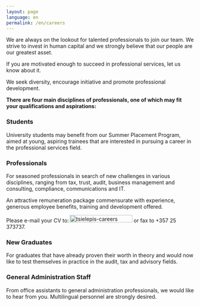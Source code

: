 ```yaml
---
layout: page
language: en
permalink: /en/careers
---
```

<p>We are always on the lookout for talented professionals to join our team. We strive to invest in human capital and we strongly believe that our people are our greatest asset.</p>
<p>If you are motivated enough to succeed in professional services, let us know about it.</p>
<p>We seek diversity, encourage initiative and promote professional development.</p>
<div class="divider"></div>
<p><strong>There are four main disciplines of professionals, one of which may fit your qualifications and aspirations:</strong></p>
<div class="clearfix cols3 noClear careerCols">
<div class="col first">
<h3 class="title">Students</h3>
<p>University students may benefit from our Summer Placement Program, aimed at young, aspiring trainees that are interested in pursuing a career in the professional services field.</p>
</div>
<div class="col">
<h3 class="title">Professionals</h3>
<p>For seasoned professionals in search of new challenges in various disciplines, ranging from tax, trust, audit, business management and consulting, compliance, communications and IT.</p>
</div>
<div class="col last">
<div class="greyBx">
<p>An attractive remuneration package commensurate with experience, generous employee benefits, training and development offered.</p>
<p class="noMargin">Please e-mail your CV to: <img class="alignnone size-full wp-image-2501" style="margin: 0px 0px -6px -2px;" src="https://tsielepis.com.cy/wp-content/uploads/tsielepis-careers.png" alt="tsielepis-careers" width="168" height="20"> or fax to +357 25 373737.</p>
</div>
</div>
<div class="col">
<h3 class="title">New Graduates</h3>
<p>For graduates that have already proven their worth in theory and would now like to test themselves in practice in the audit, tax and advisory fields.</p>
</div>
<div class="col">
<h3 class="title">General Administration Staff</h3>
<p>From office assistants to general administration professionals, we would like to hear from you. Multilingual personnel are strongly desired.</p>
</div>
</div>
<div class="divider" style="text-align: justify;"></div>
